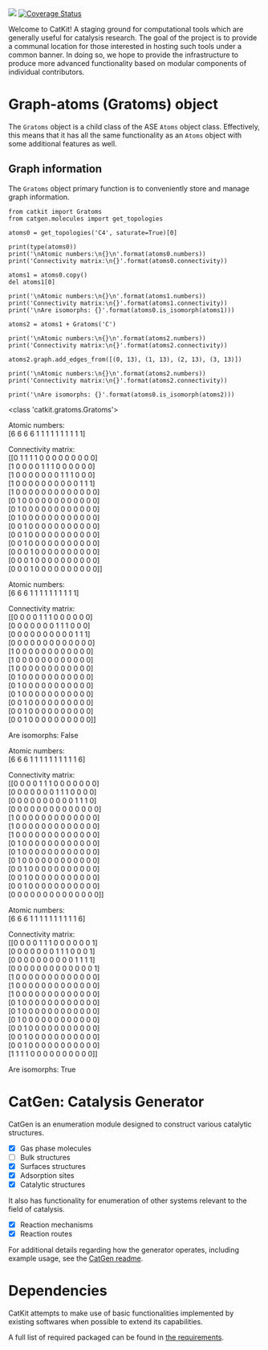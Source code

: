 <div class="HTML">
<a href='https://travis-ci.org/SUNCAT-Center/CatKit.svg?branch=master'><img src='https://travis-ci.org/SUNCAT-Center/CatKit.svg?branch=master'/></a>
<a href='https://coveralls.io/github/SUNCAT-Center/CatKit?branch=master'><img src='https://coveralls.io/repos/github/SUNCAT-Center/CatKit/badge.svg?branch=master' alt='Coverage Status' /></a>

</div>

Welcome to CatKit! A staging ground for computational tools which are generally useful for catalysis research. The goal of the project is to provide a communal location for those interested in hosting such tools under a common banner. In doing so, we hope to provide the infrastructure to produce more advanced functionality based on modular components of individual contributors.


# Graph-atoms (Gratoms) object

The `Gratoms` object is a child class of the ASE `Atoms` object class. Effectively, this means that it has all the same functionality as an `Atoms` object with some additional features as well.


## Graph information

The `Gratoms` object primary function is to conveniently store and manage graph information.

    from catkit import Gratoms
    from catgen.molecules import get_topologies
    
    atoms0 = get_topologies('C4', saturate=True)[0]
    
    print(type(atoms0))
    print('\nAtomic numbers:\n{}\n'.format(atoms0.numbers))
    print('Connectivity matrix:\n{}'.format(atoms0.connectivity))
    
    atoms1 = atoms0.copy()
    del atoms1[0]
    
    print('\nAtomic numbers:\n{}\n'.format(atoms1.numbers))
    print('Connectivity matrix:\n{}'.format(atoms1.connectivity))
    print('\nAre isomorphs: {}'.format(atoms0.is_isomorph(atoms1)))
    
    atoms2 = atoms1 + Gratoms('C')
    
    print('\nAtomic numbers:\n{}\n'.format(atoms2.numbers))
    print('Connectivity matrix:\n{}'.format(atoms2.connectivity))
    
    atoms2.graph.add_edges_from([(0, 13), (1, 13), (2, 13), (3, 13)])
    
    print('\nAtomic numbers:\n{}\n'.format(atoms2.numbers))
    print('Connectivity matrix:\n{}'.format(atoms2.connectivity))
    
    print('\nAre isomorphs: {}'.format(atoms0.is_isomorph(atoms2)))

<class 'catkit.gratoms.Gratoms'>

Atomic numbers: <br />
[6 6 6 6 1 1 1 1 1 1 1 1 1 1] <br />

Connectivity matrix: <br />
[[0 1 1 1 1 0 0 0 0 0 0 0 0 0] <br />
 [1 0 0 0 0 1 1 1 0 0 0 0 0 0] <br />
 [1 0 0 0 0 0 0 0 1 1 1 0 0 0] <br />
 [1 0 0 0 0 0 0 0 0 0 0 1 1 1] <br />
 [1 0 0 0 0 0 0 0 0 0 0 0 0 0] <br />
 [0 1 0 0 0 0 0 0 0 0 0 0 0 0] <br />
 [0 1 0 0 0 0 0 0 0 0 0 0 0 0] <br />
 [0 1 0 0 0 0 0 0 0 0 0 0 0 0] <br />
 [0 0 1 0 0 0 0 0 0 0 0 0 0 0] <br />
 [0 0 1 0 0 0 0 0 0 0 0 0 0 0] <br />
 [0 0 1 0 0 0 0 0 0 0 0 0 0 0] <br />
 [0 0 0 1 0 0 0 0 0 0 0 0 0 0] <br />
 [0 0 0 1 0 0 0 0 0 0 0 0 0 0] <br />
 [0 0 0 1 0 0 0 0 0 0 0 0 0 0]]

Atomic numbers: <br />
[6 6 6 1 1 1 1 1 1 1 1 1 1]

Connectivity matrix: <br />
[[0 0 0 0 1 1 1 0 0 0 0 0 0] <br />
 [0 0 0 0 0 0 0 1 1 1 0 0 0] <br />
 [0 0 0 0 0 0 0 0 0 0 1 1 1] <br />
 [0 0 0 0 0 0 0 0 0 0 0 0 0] <br />
 [1 0 0 0 0 0 0 0 0 0 0 0 0] <br />
 [1 0 0 0 0 0 0 0 0 0 0 0 0] <br />
 [1 0 0 0 0 0 0 0 0 0 0 0 0] <br />
 [0 1 0 0 0 0 0 0 0 0 0 0 0] <br />
 [0 1 0 0 0 0 0 0 0 0 0 0 0] <br />
 [0 1 0 0 0 0 0 0 0 0 0 0 0] <br />
 [0 0 1 0 0 0 0 0 0 0 0 0 0] <br />
 [0 0 1 0 0 0 0 0 0 0 0 0 0] <br />
 [0 0 1 0 0 0 0 0 0 0 0 0 0]]

Are isomorphs: False

Atomic numbers: <br />
[6 6 6 1 1 1 1 1 1 1 1 1 1 6]

Connectivity matrix: <br />
[[0 0 0 0 1 1 1 0 0 0 0 0 0 0] <br />
 [0 0 0 0 0 0 0 1 1 1 0 0 0 0] <br />
 [0 0 0 0 0 0 0 0 0 0 1 1 1 0] <br />
 [0 0 0 0 0 0 0 0 0 0 0 0 0 0] <br />
 [1 0 0 0 0 0 0 0 0 0 0 0 0 0] <br />
 [1 0 0 0 0 0 0 0 0 0 0 0 0 0] <br />
 [1 0 0 0 0 0 0 0 0 0 0 0 0 0] <br />
 [0 1 0 0 0 0 0 0 0 0 0 0 0 0] <br />
 [0 1 0 0 0 0 0 0 0 0 0 0 0 0] <br />
 [0 1 0 0 0 0 0 0 0 0 0 0 0 0] <br />
 [0 0 1 0 0 0 0 0 0 0 0 0 0 0] <br />
 [0 0 1 0 0 0 0 0 0 0 0 0 0 0] <br />
 [0 0 1 0 0 0 0 0 0 0 0 0 0 0] <br />
 [0 0 0 0 0 0 0 0 0 0 0 0 0 0]]

Atomic numbers: <br />
[6 6 6 1 1 1 1 1 1 1 1 1 1 6]

Connectivity matrix: <br />
[[0 0 0 0 1 1 1 0 0 0 0 0 0 1] <br />
 [0 0 0 0 0 0 0 1 1 1 0 0 0 1] <br />
 [0 0 0 0 0 0 0 0 0 0 1 1 1 1] <br />
 [0 0 0 0 0 0 0 0 0 0 0 0 0 1] <br />
 [1 0 0 0 0 0 0 0 0 0 0 0 0 0] <br />
 [1 0 0 0 0 0 0 0 0 0 0 0 0 0] <br />
 [1 0 0 0 0 0 0 0 0 0 0 0 0 0] <br />
 [0 1 0 0 0 0 0 0 0 0 0 0 0 0] <br />
 [0 1 0 0 0 0 0 0 0 0 0 0 0 0] <br />
 [0 1 0 0 0 0 0 0 0 0 0 0 0 0] <br />
 [0 0 1 0 0 0 0 0 0 0 0 0 0 0] <br />
 [0 0 1 0 0 0 0 0 0 0 0 0 0 0] <br />
 [0 0 1 0 0 0 0 0 0 0 0 0 0 0] <br />
 [1 1 1 1 0 0 0 0 0 0 0 0 0 0]]

Are isomorphs: True


# CatGen: Catalysis Generator

CatGen is an enumeration module designed to construct various catalytic structures.

-   [X] Gas phase molecules
-   [ ] Bulk structures
-   [X] Surfaces structures
-   [X] Adsorption sites
-   [X] Catalytic structures

It also has functionality for enumeration of other systems relevant to the field of catalysis.

-   [X] Reaction mechanisms
-   [X] Reaction routes

For additional details regarding how the generator operates, including example usage, see the [CatGen readme](./catgen/readme.md).


# Dependencies

CatKit attempts to make use of basic functionalities implemented by existing softwares when possible to extend its capabilities.

A full list of required packaged can be found in [the requirements](./requirements.txt).

